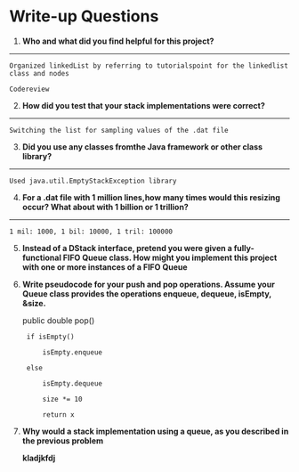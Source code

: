 # Write-up Questions

1. **Who and what did you find helpful for this project?**
-------

    Organized linkedList by referring to tutorialspoint for the linkedlist class and nodes

    Codereview

2. **How did you test that your stack implementations were correct?**
------

    Switching the list for sampling values of the .dat file

3. **Did you use any classes fromthe Java framework or other class library?**
--------

    Used java.util.EmptyStackException library

4. **For  a  .dat  file  with  1  million  lines,how  many times would this resizing occur? What about with 1 billion or 1 trillion?**
  --------
    1 mil: 1000, 1 bil: 10000, 1 tril: 100000
    
    
5. **Instead of a DStack interface, pretend you were given a fully-functional FIFO Queue class. How might you implement this project**
    **with one or more instances of a FIFO Queue**
   
   
   
6. **Write pseudocode for your push and pop operations. Assume your Queue class provides the operations enqueue, dequeue, isEmpty, &size.**
    
    public double pop() 
    
		if isEmpty()
		
			isEmpty.enqueue 
			
		else
		
			isEmpty.dequeue
			
			size *= 10 
			
			return x
		

7. **Why would a stack implementation using a queue, as you described in the previous problem**

	**kladjkfdj**
